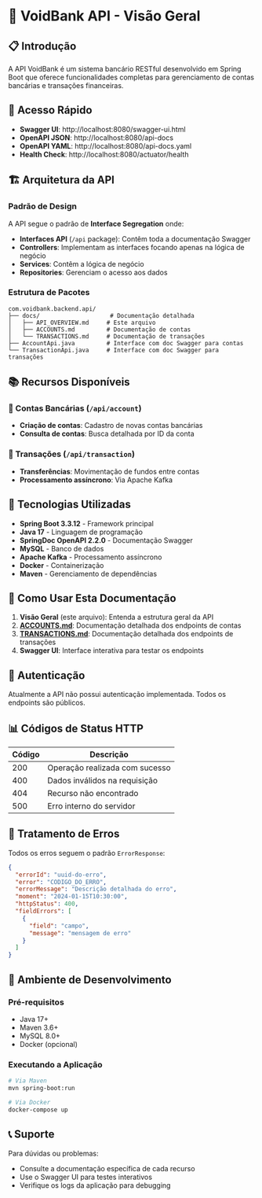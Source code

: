 # 🏦 VoidBank API - Visão Geral

## 📋 Introdução

A API VoidBank é um sistema bancário RESTful desenvolvido em Spring Boot que oferece funcionalidades completas para gerenciamento de contas bancárias e transações financeiras.

## 🚀 Acesso Rápido

- **Swagger UI**: http://localhost:8080/swagger-ui.html
- **OpenAPI JSON**: http://localhost:8080/api-docs
- **OpenAPI YAML**: http://localhost:8080/api-docs.yaml
- **Health Check**: http://localhost:8080/actuator/health

## 🏗️ Arquitetura da API

### Padrão de Design
A API segue o padrão de **Interface Segregation** onde:
- **Interfaces API** (`/api` package): Contêm toda a documentação Swagger
- **Controllers**: Implementam as interfaces focando apenas na lógica de negócio
- **Services**: Contêm a lógica de negócio
- **Repositories**: Gerenciam o acesso aos dados

### Estrutura de Pacotes
```
com.voidbank.backend.api/
├── docs/                    # Documentação detalhada
│   ├── API_OVERVIEW.md     # Este arquivo
│   ├── ACCOUNTS.md         # Documentação de contas
│   └── TRANSACTIONS.md     # Documentação de transações
├── AccountApi.java         # Interface com doc Swagger para contas
└── TransactionApi.java     # Interface com doc Swagger para transações
```

## 📚 Recursos Disponíveis

### 🏦 Contas Bancárias (`/api/account`)
- **Criação de contas**: Cadastro de novas contas bancárias
- **Consulta de contas**: Busca detalhada por ID da conta

### 💸 Transações (`/api/transaction`)
- **Transferências**: Movimentação de fundos entre contas
- **Processamento assíncrono**: Via Apache Kafka

## 🔧 Tecnologias Utilizadas

- **Spring Boot 3.3.12** - Framework principal
- **Java 17** - Linguagem de programação
- **SpringDoc OpenAPI 2.2.0** - Documentação Swagger
- **MySQL** - Banco de dados
- **Apache Kafka** - Processamento assíncrono
- **Docker** - Containerização
- **Maven** - Gerenciamento de dependências

## 📖 Como Usar Esta Documentação

1. **Visão Geral** (este arquivo): Entenda a estrutura geral da API
2. **[ACCOUNTS.md](ACCOUNTS.md)**: Documentação detalhada dos endpoints de contas
3. **[TRANSACTIONS.md](TRANSACTIONS.md)**: Documentação detalhada dos endpoints de transações
4. **Swagger UI**: Interface interativa para testar os endpoints

## 🔐 Autenticação

Atualmente a API não possui autenticação implementada. Todos os endpoints são públicos.

## 📊 Códigos de Status HTTP

| Código | Descrição |
|--------|-----------|
| 200 | Operação realizada com sucesso |
| 400 | Dados inválidos na requisição |
| 404 | Recurso não encontrado |
| 500 | Erro interno do servidor |

## 🚨 Tratamento de Erros

Todos os erros seguem o padrão `ErrorResponse`:

```json
{
  "errorId": "uuid-do-erro",
  "error": "CODIGO_DO_ERRO",
  "errorMessage": "Descrição detalhada do erro",
  "moment": "2024-01-15T10:30:00",
  "httpStatus": 400,
  "fieldErrors": [
    {
      "field": "campo",
      "message": "mensagem de erro"
    }
  ]
}
```

## 🧪 Ambiente de Desenvolvimento

### Pré-requisitos
- Java 17+
- Maven 3.6+
- MySQL 8.0+
- Docker (opcional)

### Executando a Aplicação
```bash
# Via Maven
mvn spring-boot:run

# Via Docker
docker-compose up
```

## 📞 Suporte

Para dúvidas ou problemas:
- Consulte a documentação específica de cada recurso
- Use o Swagger UI para testes interativos
- Verifique os logs da aplicação para debugging
